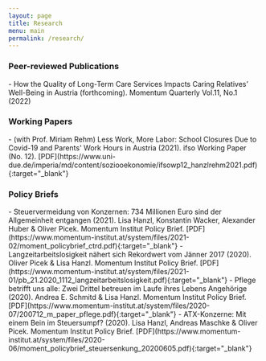 ```yaml
---
layout: page
title: Research
menu: main
permalink: /research/
---
```



### Peer-reviewed Publications
<p> </p>
- How the Quality of Long-Term Care Services Impacts Caring Relatives’ Well-Being in Austria (forthcoming). Momentum Quarterly Vol.11, No.1 (2022)
<p> </p>

### Working Papers
<p> </p>
- (with Prof. Miriam Rehm) Less Work, More Labor: School Closures Due to Covid-19 and Parents' Work Hours in Austria (2021). ifso Working Paper (No. 12). [PDF](https://www.uni-due.de/imperia/md/content/soziooekonomie/ifsowp12_hanzlrehm2021.pdf){:target="_blank"}
<p> </p>

### Policy Briefs
<p> </p>
- Steuervermeidung von Konzernen: 734 Millionen Euro sind der Allgemeinheit entgangen (2021). Lisa Hanzl, Konstantin Wacker, Alexander Huber & Oliver Picek. Momentum Institut Policy Brief. [PDF](https://www.momentum-institut.at/system/files/2021-02/moment_policybrief_ctrd.pdf){:target="_blank"}
- Langzeitarbeitslosigkeit nähert sich Rekordwert vom Jänner 2017 (2020). Oliver Picek & Lisa Hanzl. Momentum Institut Policy Brief. [PDF](https://www.momentum-institut.at/system/files/2021-01/pb_21.2020_1112_langzeitarbeitslosigkeit.pdf){:target="_blank"}
- Pflege betrifft uns alle: Zwei Drittel betreuen im Laufe ihres Lebens Angehörige (2020). Andrea E. Schmitd & Lisa Hanzl. Momentum Institut Policy Brief. [PDF](https://www.momentum-institut.at/system/files/2020-07/200712_m_paper_pflege.pdf){:target="_blank"}
- ATX-Konzerne: Mit einem Bein im Steuersumpf? (2020).  Lisa Hanzl, Andreas Maschke & Oliver Picek. Momentum Institut Policy Brief. [PDF](https://www.momentum-institut.at/system/files/2020-06/moment_policybrief_steuersenkung_20200605.pdf){:target="_blank"}
<p> </p>
